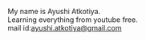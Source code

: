 My name is Ayushi Atkotiya.<br>
Learning everything from youtube free.<br>
mail id:ayushi.atkotiya@gmail.com
